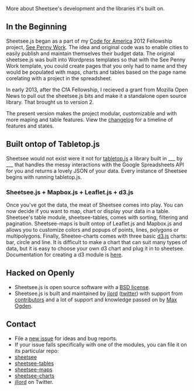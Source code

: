 More about Sheetsee's development and the libraries it's built on.

## In the Beginning
Sheetsee.js began as a part of my [Code for America]() 2012 Fellowship project, [See Penny Work](). The idea and original code was to enable cities to easily publish and maintain themselves their budget data. The original sheetsee.js was built into Wordpress templates so that with the See Penny Work template, you could create pages that you only had to name and they would be populated with maps, charts and tables based on the page name corelating with a project in the spreadsheet.

In early 2013, after the CfA Fellowship, I recieved a grant from Mozilla Open News to pull out the sheetsee.js bits and make it a standalone open source library. That brought us to version 2. 

The present version makes the project modular, customizable and with more maping and table features. View the [changelog]() for a timeline of features and states. 

## Built ontop of Tabletop.js
Sheetsee would not exist were it not for [tabletop.js]() a library built in ___ by ___ that handles the messy interactions with the Google Spreadsheets API for you and returns a lovely JSON of your data. Every instance of Sheetsee begins with running tabletop.js.

### Sheetsee.js + Mapbox.js + Leaflet.js + d3.js
Once you've got the data, the meat of Sheetsee comes into play. You can now decide if you want to map, chart or display your data in a table. Sheetsee's table module, sheetsee-tables, comes with sorting, filtering and pagination. Sheetsee-maps is built ontop of Leaflet.js and Mapbox.js and allows you to customize colors and popups of points, lines, polygons or multipolygons. Finally, Sheetee-charts comes with three basic [d3.js]() charts: bar, circle and line. It is difficult to make a chart that can suit many types of data, but it is easy to choose your own d3 chart and plug it in to sheetsee. Documentation for creating a d3 module is [here]().

## Hacked on Openly 
- Sheetsee.js is open source software with a [BSD license](docs/license.md).
- Sheetsee.js is built and maintained by [jlord](http://www.github.com/jlord) ([twitter](http://www.twitter.com/jllord)) with support from [contributors]() and a lot of support and knowledge passed on by [Max Ogden]().

## Contact
- File a [new issue]() for ideas and bug reports.
- If your issue falls specifically with one of the modules, you can file it on its particular repo:
 - [sheetsee](http://www.github.com/jlord/sheetsee)
 - [sheetsee-tables](http://www.github.com/jlord/sheetsee-tables)
 - [sheetsee-maps](http://www.github.com/jlord/sheetsee-maps)
 - [sheetsee-charts](http://www.github.com/jlord/sheetsee-charts)
- [jllord](http://www.twitter.com/jllord) on Twitter.
